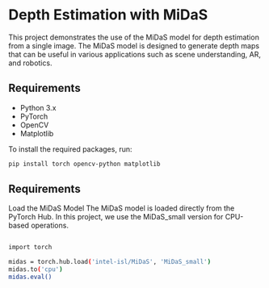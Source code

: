 # Depth Estimation with MiDaS

This project demonstrates the use of the MiDaS model for depth estimation from a single image. The MiDaS model is designed to generate depth maps that can be useful in various applications such as scene understanding, AR, and robotics.

## Requirements

- Python 3.x
- PyTorch
- OpenCV
- Matplotlib

To install the required packages, run:

```bash
pip install torch opencv-python matplotlib

```
## Requirements

Load the MiDaS Model
The MiDaS model is loaded directly from the PyTorch Hub. In this project, we use the MiDaS_small version for CPU-based operations.

```bash

import torch

midas = torch.hub.load('intel-isl/MiDaS', 'MiDaS_small')
midas.to('cpu')
midas.eval()
```


